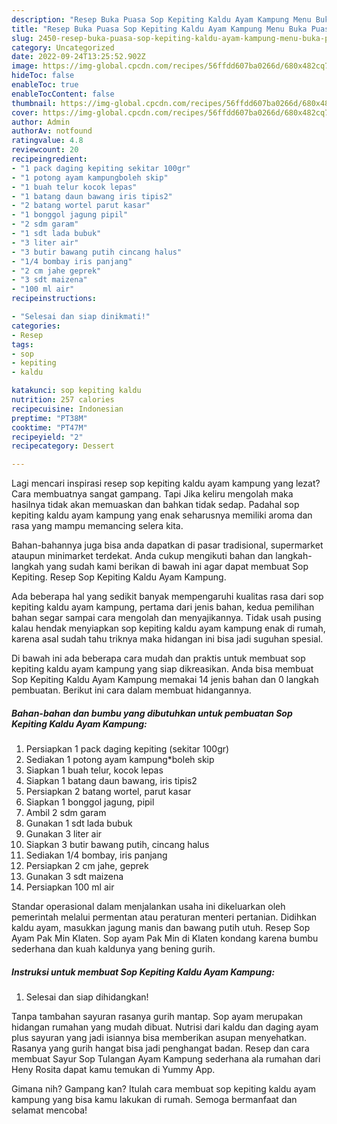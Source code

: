 ```yaml
---
description: "Resep Buka Puasa Sop Kepiting Kaldu Ayam Kampung Menu Buka Puas"
title: "Resep Buka Puasa Sop Kepiting Kaldu Ayam Kampung Menu Buka Puas"
slug: 2450-resep-buka-puasa-sop-kepiting-kaldu-ayam-kampung-menu-buka-puas
category: Uncategorized
date: 2022-09-24T13:25:52.902Z
image: https://img-global.cpcdn.com/recipes/56ffdd607ba0266d/680x482cq70/sop-kepiting-kaldu-ayam-kampung-foto-resep-utama.jpg
hideToc: false
enableToc: true
enableTocContent: false
thumbnail: https://img-global.cpcdn.com/recipes/56ffdd607ba0266d/680x482cq70/sop-kepiting-kaldu-ayam-kampung-foto-resep-utama.jpg
cover: https://img-global.cpcdn.com/recipes/56ffdd607ba0266d/680x482cq70/sop-kepiting-kaldu-ayam-kampung-foto-resep-utama.jpg
author: Admin
authorAv: notfound
ratingvalue: 4.8
reviewcount: 20
recipeingredient:
- "1 pack daging kepiting sekitar 100gr"
- "1 potong ayam kampungboleh skip"
- "1 buah telur kocok lepas"
- "1 batang daun bawang iris tipis2"
- "2 batang wortel parut kasar"
- "1 bonggol jagung pipil"
- "2 sdm garam"
- "1 sdt lada bubuk"
- "3 liter air"
- "3 butir bawang putih cincang halus"
- "1/4 bombay iris panjang"
- "2 cm jahe geprek"
- "3 sdt maizena"
- "100 ml air"
recipeinstructions:

- "Selesai dan siap dinikmati!"
categories:
- Resep
tags:
- sop
- kepiting
- kaldu

katakunci: sop kepiting kaldu 
nutrition: 257 calories
recipecuisine: Indonesian
preptime: "PT38M"
cooktime: "PT47M"
recipeyield: "2"
recipecategory: Dessert

---
```



Lagi mencari inspirasi resep sop kepiting kaldu ayam kampung yang lezat? Cara membuatnya sangat gampang. Tapi Jika keliru mengolah maka hasilnya tidak akan memuaskan dan bahkan tidak sedap. Padahal sop kepiting kaldu ayam kampung yang enak seharusnya memiliki aroma dan rasa yang mampu memancing selera kita.


Bahan-bahannya juga bisa anda dapatkan di pasar tradisional, supermarket ataupun minimarket terdekat. Anda cukup mengikuti bahan dan langkah-langkah yang sudah kami berikan di bawah ini agar dapat membuat Sop Kepiting. Resep Sop Kepiting Kaldu Ayam Kampung.

Ada beberapa hal yang sedikit banyak mempengaruhi kualitas rasa dari sop kepiting kaldu ayam kampung, pertama dari jenis bahan, kedua pemilihan bahan segar sampai cara mengolah dan menyajikannya. Tidak usah pusing kalau hendak menyiapkan sop kepiting kaldu ayam kampung enak di rumah, karena asal sudah tahu triknya maka hidangan ini bisa jadi suguhan spesial.


Di bawah ini ada beberapa cara mudah dan praktis untuk membuat sop kepiting kaldu ayam kampung yang siap dikreasikan. Anda bisa membuat Sop Kepiting Kaldu Ayam Kampung memakai 14 jenis bahan dan 0 langkah pembuatan. Berikut ini cara dalam membuat hidangannya.

<!--inarticleads1-->

##### Bahan-bahan dan bumbu yang dibutuhkan untuk pembuatan Sop Kepiting Kaldu Ayam Kampung:

1. Persiapkan 1 pack daging kepiting (sekitar 100gr)
1. Sediakan 1 potong ayam kampung*boleh skip
1. Siapkan 1 buah telur, kocok lepas
1. Siapkan 1 batang daun bawang, iris tipis2
1. Persiapkan 2 batang wortel, parut kasar
1. Siapkan 1 bonggol jagung, pipil
1. Ambil 2 sdm garam
1. Gunakan 1 sdt lada bubuk
1. Gunakan 3 liter air
1. Siapkan 3 butir bawang putih, cincang halus
1. Sediakan 1/4 bombay, iris panjang
1. Persiapkan 2 cm jahe, geprek
1. Gunakan 3 sdt maizena
1. Persiapkan 100 ml air


Standar operasional dalam menjalankan usaha ini dikeluarkan oleh pemerintah melalui permentan atau peraturan menteri pertanian. Didihkan kaldu ayam, masukkan jagung manis dan bawang putih utuh. Resep Sop Ayam Pak Min Klaten. Sop ayam Pak Min di Klaten kondang karena bumbu sederhana dan kuah kaldunya yang bening gurih. 

<!--inarticleads2-->

##### Instruksi untuk membuat Sop Kepiting Kaldu Ayam Kampung:


1. Selesai dan siap dihidangkan!

Tanpa tambahan sayuran rasanya gurih mantap. Sop ayam merupakan hidangan rumahan yang mudah dibuat. Nutrisi dari kaldu dan daging ayam plus sayuran yang jadi isiannya bisa memberikan asupan menyehatkan. Rasanya yang gurih hangat bisa jadi penghangat badan. Resep dan cara membuat Sayur Sop Tulangan Ayam Kampung sederhana ala rumahan dari Heny Rosita dapat kamu temukan di Yummy App. 

Gimana nih? Gampang kan? Itulah cara membuat sop kepiting kaldu ayam kampung yang bisa kamu lakukan di rumah. Semoga bermanfaat dan selamat mencoba!
